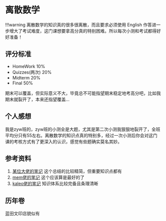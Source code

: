 # 离散数学

!!!warning
    离散数学的知识真的很多很离散，而且要求必须使用 English 作答进一步增大了考试难度，这门课想要拿高分真的特别困难。所以每次小测和考试都得好好准备！

## 评分标准

* HomeWork  10%
* Quizzes(两次)   20%
* Midterm   20%
* Final 50%
  
期末可以覆盖，但实际意义不大，毕竟总不可能指望期末稳定地考高分吧，比如我期末就裂开了，本来还指望覆盖...

## 个人感想

我是zyw班的，zyw班的小测全是大题，尤其是第二次小测我狠狠地裂开了，全班平均分只有55左右。离散数学的知识点真的特别多，经过一次小测后你会对这门课的考核方式有了更深入的认识，感觉有些题确实莫名其妙。

## 参考资料

1. [某位大佬的笔记](https://www.yuque.com/oneko/something/discrete-math-remake) 这个总结的比较精简，但重要知识点都有
2. [mem佬的笔记](https://mem.ac/course/dm/) 这个应该算是最好的了
3. [kaleo佬的笔记](https://www.yuque.com/linguisty/zju_courses/discrete) 知识体系比较完备且条理清晰

## 历年卷

蓝田文印店貌似有
